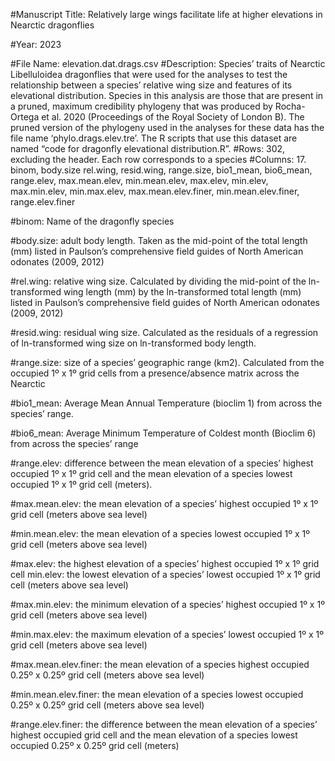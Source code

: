 #Manuscript Title: Relatively large wings facilitate life at higher elevations in Nearctic dragonflies

#Year: 2023

#File Name: elevation.dat.drags.csv
#Description: Species’ traits of Nearctic Libelluloidea dragonflies that were used for the analyses to test the relationship between a species’ relative wing size and features of its elevational distribution. Species in this analysis are those that are present in a pruned, maximum credibility phylogeny that was produced by Rocha-Ortega et al. 2020 (Proceedings of the Royal Society of London B). The pruned version of the phylogeny used in the analyses for these data has the file name ‘phylo.drags.elev.tre’. The R scripts that use this dataset are named “code for dragonfly elevational distribution.R”. 
#Rows: 302, excluding the header. Each row corresponds to a species 
#Columns: 17. binom, body.size rel.wing, resid.wing, range.size, bio1_mean, bio6_mean, range.elev, max.mean.elev, min.mean.elev, max.elev, min.elev, max.min.elev, min.max.elev, max.mean.elev.finer, min.mean.elev.finer, range.elev.finer

#binom: Name of the dragonfly species

#body.size: adult body length. Taken as the mid-point of the total length (mm) listed in Paulson’s comprehensive field guides of North American odonates (2009, 2012) 

#rel.wing: relative wing size. Calculated by dividing the mid-point of the ln-transformed wing length (mm) by the ln-transformed total length (mm) listed in Paulson’s comprehensive field guides of North American odonates (2009, 2012) 

#resid.wing: residual wing size. Calculated as the residuals of a regression of ln-transformed wing size on ln-transformed body length. 

#range.size: size of a species’ geographic range (km2). Calculated from the occupied 1º x 1º grid cells from a presence/absence matrix across the Nearctic

#bio1_mean: Average Mean Annual Temperature (bioclim 1) from across the species’ range. 

#bio6_mean: Average Minimum Temperature of Coldest month (Bioclim 6) from across the species’ range

#range.elev: difference between the mean elevation of a species’ highest occupied 1º x 1º grid cell and the mean elevation of a species lowest occupied 1º x 1º grid cell (meters). 

#max.mean.elev: the mean elevation of a species’ highest occupied 1º x 1º grid cell (meters above sea level)

#min.mean.elev: the mean elevation of a species lowest occupied 1º x 1º grid cell (meters above sea level)

#max.elev: the highest elevation of a species’ highest occupied 1º x 1º grid cell
min.elev: the lowest elevation of a species’ lowest occupied 1º x 1º grid cell (meters above sea level)


#max.min.elev: the minimum elevation of a species’ highest occupied 1º x 1º grid cell (meters above sea level)


#min.max.elev: the maximum elevation of a species’ lowest occupied 1º x 1º grid cell (meters above sea level)


#max.mean.elev.finer: the mean elevation of a species highest occupied 0.25º x 0.25º grid cell (meters above sea level)


#min.mean.elev.finer: the mean elevation of a species lowest occupied 0.25º x 0.25º grid cell (meters above sea level)


#range.elev.finer: the difference between the mean elevation of a species’ highest occupied grid cell and the mean elevation of a species lowest occupied 0.25º x 0.25º grid cell (meters)
